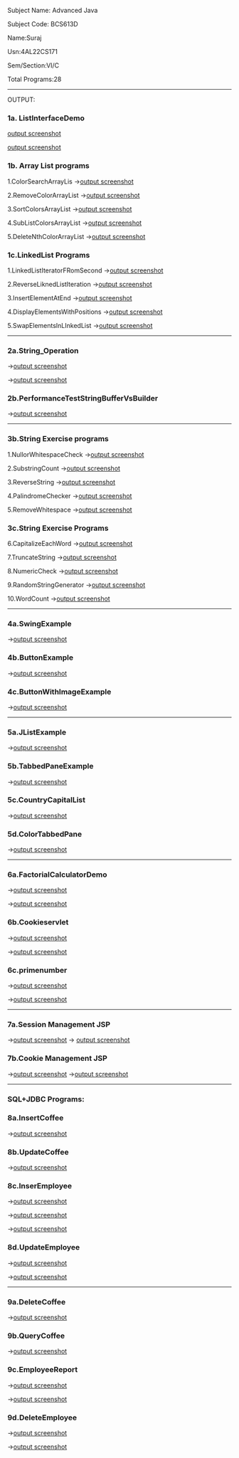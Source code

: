 
Subject Name: Advanced Java

Subject Code: BCS613D

Name:Suraj

Usn:4AL22CS171

Sem/Section:VI/C

Total Programs:28

---

  OUTPUT:
  
  ### 1a. ListInterfaceDemo
  [output screenshot](https://github.com/SurajKulal1/AdvancedJava/blob/main/Exp1-ListInterface/listoperations1.png)


  
  [output screenshot](https://github.com/SurajKulal1/AdvancedJava/blob/main/Exp1-ListInterface/listoperations2.png)


  
  ### 1b.  Array List programs
  
  1.ColorSearchArrayLis ->[output screenshot](https://github.com/SurajKulal1/AdvancedJava/blob/main/Exp1-ListInterface/SearchColorRed.png)
  
  2.RemoveColorArrayList ->[output screenshot](https://github.com/SurajKulal1/AdvancedJava/blob/main/Exp1-ListInterface/RemoveColors.png)

  3.SortColorsArrayList ->[output screenshot](https://github.com/SurajKulal1/AdvancedJava/blob/main/Exp1-ListInterface/SortColors.png)

  4.SubListColorsArrayList ->[output screenshot](https://github.com/SurajKulal1/AdvancedJava/blob/main/Exp1-ListInterface/ExtractSubList.png)

  5.DeleteNthColorArrayList ->[output screenshot](https://github.com/SurajKulal1/AdvancedJava/blob/main/Exp1-ListInterface/DeleteNthElement.png)

### 1c.LinkedList Programs

  1.LinkedListIteratorFRomSecond ->[output screenshot](https://github.com/SurajKulal1/AdvancedJava/blob/main/Exp1-ListInterface/LinkedListIterateFromSecond.png)

  2.ReverseLiknedListIteration ->[output screenshot](https://github.com/SurajKulal1/AdvancedJava/blob/main/Exp1-ListInterface/ReverseLinkedListIteration.png)

  3.InsertElementAtEnd ->[output screenshot](https://github.com/SurajKulal1/AdvancedJava/blob/main/Exp1-ListInterface/InsertElementAtEnd.png)

  4.DisplayElementsWithPositions ->[output screenshot](https://github.com/SurajKulal1/AdvancedJava/blob/main/Exp1-ListInterface/DisplayElementsWithPositions.png)

  5.SwapElementsInLInkedList ->[output screenshot](https://github.com/SurajKulal1/AdvancedJava/blob/main/Exp1-ListInterface/SwapElements.png)

  ---
  
### 2a.String_Operation 
->[output screenshot](https://github.com/SurajKulal1/AdvancedJava/blob/main/Exp2-StringOperations/string_operations1.png)


->[output screenshot](https://github.com/SurajKulal1/AdvancedJava/blob/main/Exp2-StringOperations/string_operations2.png)

### 2b.PerformanceTestStringBufferVsBuilder 
->[output screenshot](https://github.com/SurajKulal1/AdvancedJava/blob/main/Exp2-StringOperations/PerformanceTestStringBufferVsBuilder.png)

----

### 3b.String Exercise programs

1.NullorWhitespaceCheck ->[output screenshot](https://github.com/SurajKulal1/AdvancedJava/blob/main/Exp3-String%20Programs/NullOrWhiteSpaceCheck.png)

2.SubstringCount ->[output screenshot](https://github.com/SurajKulal1/AdvancedJava/blob/main/Exp3-String%20Programs/SubstringAppears.png)

3.ReverseString ->[output screenshot](https://github.com/SurajKulal1/AdvancedJava/blob/main/Exp3-String%20Programs/ReverseString.png)

4.PalindromeChecker ->[output screenshot](https://github.com/SurajKulal1/AdvancedJava/blob/main/Exp3-String%20Programs/CheckPalindrome.png)

5.RemoveWhitespace ->[output screenshot](https://github.com/SurajKulal1/AdvancedJava/blob/main/Exp3-String%20Programs/RemoveWhitespace.png)

### 3c.String Exercise Programs

6.CapitalizeEachWord ->[output screenshot](https://github.com/SurajKulal1/AdvancedJava/blob/main/Exp3-String%20Programs/CapitalizeFirstLetter.png)

7.TruncateString ->[output screenshot](https://github.com/SurajKulal1/AdvancedJava/blob/main/Exp3-String%20Programs/Truncate.png)

8.NumericCheck ->[output screenshot](https://github.com/SurajKulal1/AdvancedJava/blob/main/Exp3-String%20Programs/CheckNumeric.png)

9.RandomStringGenerator ->[output screenshot](https://github.com/SurajKulal1/AdvancedJava/blob/main/Exp3-String%20Programs/generateRandomString.png)

10.WordCount ->[output screenshot](https://github.com/SurajKulal1/AdvancedJava/blob/main/Exp3-String%20Programs/CountWords.png)

---

### 4a.SwingExample 
->[output screenshot](https://github.com/SurajKulal1/AdvancedJava/blob/main/Exp4-Swing%20Program/SwingExample.png)

### 4b.ButtonExample 
->[output screenshot](https://github.com/SurajKulal1/AdvancedJava/blob/main/Exp4-Swing%20Program/ButtonExample.png)

### 4c.ButtonWithImageExample 
->[output screenshot](https://github.com/SurajKulal1/AdvancedJava/blob/main/Exp4-Swing%20Program/ButtonWithImage.png)

---

### 5a.JListExample 
->[output screenshot](https://github.com/SurajKulal1/AdvancedJava/blob/main/Exp5-Swing%20Program/JListExample.png)

### 5b.TabbedPaneExample 
->[output screenshot](https://github.com/SurajKulal1/AdvancedJava/blob/main/Exp5-Swing%20Program/TabbedPaneExample.png)

### 5c.CountryCapitalList 
->[output screenshot](https://github.com/SurajKulal1/AdvancedJava/blob/main/Exp5-Swing%20Program/CountryCapitalList.png)

### 5d.ColorTabbedPane 
->[output screenshot](https://github.com/SurajKulal1/AdvancedJava/blob/main/Exp5-Swing%20Program/ColorTabbedPane.png)

---

### 6a.FactorialCalculatorDemo 
->[output screenshot](https://github.com/SurajKulal1/AdvancedJava/blob/main/Exp6-Servlet%20Programs/FactorialServlet.png)

->[output screenshot](https://github.com/SurajKulal1/AdvancedJava/blob/main/Exp6-Servlet%20Programs/FactorialServlet2.png)

### 6b.Cookieservlet 
->[output screenshot](https://github.com/SurajKulal1/AdvancedJava/blob/main/Exp6-Servlet%20Programs/CookieServlet/cookieservlet1.jpg)

->[output screenshot](https://github.com/SurajKulal1/AdvancedJava/blob/main/Exp6-Servlet%20Programs/CookieServlet/cookieservlet2.jpg)

### 6c.primenumber 
->[output screenshot](https://github.com/SurajKulal1/AdvancedJava/blob/main/Exp6-Servlet%20Programs/PrimeNumberServlet/PrimeServlet1.png)

->[output screenshot](https://github.com/SurajKulal1/AdvancedJava/blob/main/Exp6-Servlet%20Programs/PrimeNumberServlet/PrimeServlet2.png)

  ---

  ### 7a.Session Management JSP 
->[output screenshot](https://github.com/SurajKulal1/AdvancedJava/blob/main/Exp7-JSP%20Progam/second1.png)
-> [output screenshot](https://github.com/SurajKulal1/AdvancedJava/blob/main/Exp7-JSP%20Progam/second2.png)

  ### 7b.Cookie Management JSP 
->[output screenshot](https://github.com/SurajKulal1/AdvancedJava/blob/main/Exp7-JSP%20Progam/CookieManagement/CookieManagement1.png)
->[output screenshot](https://github.com/SurajKulal1/AdvancedJava/blob/main/Exp7-JSP%20Progam/CookieManagement/CookieManagement2.png)

  ---

### SQL+JDBC Programs:

  ### 8a.InsertCoffee 
  ->[output screenshot](https://github.com/SurajKulal1/AdvancedJava/blob/main/Exp8-JDBC%20%20Program/InsertCoffee/InsertCoffee.png)

  ### 8b.UpdateCoffee 
  ->[output screenshot](https://github.com/SurajKulal1/AdvancedJava/blob/main/Exp8-JDBC%20%20Program/UpdateCoffee/updatecoffee.png)

  ### 8c.InserEmployee 
  ->[output screenshot](https://github.com/SurajKulal1/AdvancedJava/blob/main/Exp8-JDBC%20%20Program/InsertEmployee/insertemployee1.png)

  ->[output screenshot](https://github.com/SurajKulal1/AdvancedJava/blob/main/Exp8-JDBC%20%20Program/InsertEmployee/insertemployee2.png)

  ->[output screenshot](https://github.com/SurajKulal1/AdvancedJava/blob/main/Exp8-JDBC%20%20Program/InsertEmployee/insertemployee3.png)

  ### 8d.UpdateEmployee 
  ->[output screenshot](https://github.com/SurajKulal1/AdvancedJava/blob/main/Exp8-JDBC%20%20Program/UpdateEmployee/updateemployee1.png)

  ->[output screenshot](https://github.com/SurajKulal1/AdvancedJava/blob/main/Exp8-JDBC%20%20Program/UpdateEmployee/updateemployee2.png)

  ---

  ### 9a.DeleteCoffee 
  ->[output screenshot](https://github.com/SurajKulal1/AdvancedJava/blob/main/Exp9-JDBC2/DeleteCoffee/deletecoffee.png)

  ### 9b.QueryCoffee 
  ->[output screenshot](https://github.com/SurajKulal1/AdvancedJava/blob/main/Exp9-JDBC2/QueryCoffee/querycoffee.png)

  ### 9c.EmployeeReport 
  ->[output screenshot](https://github.com/SurajKulal1/AdvancedJava/blob/main/Exp9-JDBC2/EmployeeReport/viewreport1.png)

  ->[output screenshot](https://github.com/SurajKulal1/AdvancedJava/blob/main/Exp9-JDBC2/EmployeeReport/viewreport2.png)

  ### 9d.DeleteEmployee 
  ->[output screenshot](https://github.com/SurajKulal1/AdvancedJava/blob/main/Exp9-JDBC2/DeleteEmployee/deleteemployee1.png)

  ->[output screenshot](https://github.com/SurajKulal1/AdvancedJava/blob/main/Exp9-JDBC2/DeleteEmployee/deleteemployee2.png)
  
  

  
  
    

  
  
